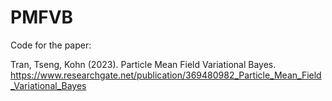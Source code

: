 # PMFVB
Code for the paper:

Tran, Tseng, Kohn (2023). Particle Mean Field Variational Bayes. https://www.researchgate.net/publication/369480982_Particle_Mean_Field_Variational_Bayes

